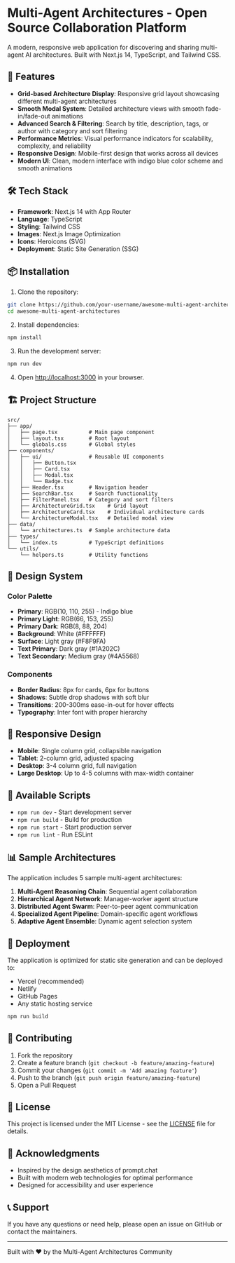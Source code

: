 # Multi-Agent Architectures - Open Source Collaboration Platform

A modern, responsive web application for discovering and sharing multi-agent AI architectures. Built with Next.js 14, TypeScript, and Tailwind CSS.

## 🚀 Features

- **Grid-based Architecture Display**: Responsive grid layout showcasing different multi-agent architectures
- **Smooth Modal System**: Detailed architecture views with smooth fade-in/fade-out animations
- **Advanced Search & Filtering**: Search by title, description, tags, or author with category and sort filtering
- **Performance Metrics**: Visual performance indicators for scalability, complexity, and reliability
- **Responsive Design**: Mobile-first design that works across all devices
- **Modern UI**: Clean, modern interface with indigo blue color scheme and smooth animations

## 🛠️ Tech Stack

- **Framework**: Next.js 14 with App Router
- **Language**: TypeScript
- **Styling**: Tailwind CSS
- **Images**: Next.js Image Optimization
- **Icons**: Heroicons (SVG)
- **Deployment**: Static Site Generation (SSG)

## 📦 Installation

1. Clone the repository:
```bash
git clone https://github.com/your-username/awesome-multi-agent-architectures.git
cd awesome-multi-agent-architectures
```

2. Install dependencies:
```bash
npm install
```

3. Run the development server:
```bash
npm run dev
```

4. Open [http://localhost:3000](http://localhost:3000) in your browser.

## 🏗️ Project Structure

```
src/
├── app/
│   ├── page.tsx          # Main page component
│   ├── layout.tsx        # Root layout
│   └── globals.css       # Global styles
├── components/
│   ├── ui/               # Reusable UI components
│   │   ├── Button.tsx
│   │   ├── Card.tsx
│   │   ├── Modal.tsx
│   │   └── Badge.tsx
│   ├── Header.tsx        # Navigation header
│   ├── SearchBar.tsx     # Search functionality
│   ├── FilterPanel.tsx   # Category and sort filters
│   ├── ArchitectureGrid.tsx    # Grid layout
│   ├── ArchitectureCard.tsx    # Individual architecture cards
│   └── ArchitectureModal.tsx   # Detailed modal view
├── data/
│   └── architectures.ts  # Sample architecture data
├── types/
│   └── index.ts          # TypeScript definitions
└── utils/
    └── helpers.ts        # Utility functions
```

## 🎨 Design System

### Color Palette
- **Primary**: RGB(10, 110, 255) - Indigo blue
- **Primary Light**: RGB(66, 153, 255)
- **Primary Dark**: RGB(8, 88, 204)
- **Background**: White (#FFFFFF)
- **Surface**: Light gray (#F8F9FA)
- **Text Primary**: Dark gray (#1A202C)
- **Text Secondary**: Medium gray (#4A5568)

### Components
- **Border Radius**: 8px for cards, 6px for buttons
- **Shadows**: Subtle drop shadows with soft blur
- **Transitions**: 200-300ms ease-in-out for hover effects
- **Typography**: Inter font with proper hierarchy

## 📱 Responsive Design

- **Mobile**: Single column grid, collapsible navigation
- **Tablet**: 2-column grid, adjusted spacing
- **Desktop**: 3-4 column grid, full navigation
- **Large Desktop**: Up to 4-5 columns with max-width container

## 🔧 Available Scripts

- `npm run dev` - Start development server
- `npm run build` - Build for production
- `npm run start` - Start production server
- `npm run lint` - Run ESLint

## 📊 Sample Architectures

The application includes 5 sample multi-agent architectures:

1. **Multi-Agent Reasoning Chain**: Sequential agent collaboration
2. **Hierarchical Agent Network**: Manager-worker agent structure
3. **Distributed Agent Swarm**: Peer-to-peer agent communication
4. **Specialized Agent Pipeline**: Domain-specific agent workflows
5. **Adaptive Agent Ensemble**: Dynamic agent selection system

## 🚀 Deployment

The application is optimized for static site generation and can be deployed to:

- Vercel (recommended)
- Netlify
- GitHub Pages
- Any static hosting service

```bash
npm run build
```

## 🤝 Contributing

1. Fork the repository
2. Create a feature branch (`git checkout -b feature/amazing-feature`)
3. Commit your changes (`git commit -m 'Add amazing feature'`)
4. Push to the branch (`git push origin feature/amazing-feature`)
5. Open a Pull Request

## 📄 License

This project is licensed under the MIT License - see the [LICENSE](LICENSE) file for details.

## 🙏 Acknowledgments

- Inspired by the design aesthetics of prompt.chat
- Built with modern web technologies for optimal performance
- Designed for accessibility and user experience

## 📞 Support

If you have any questions or need help, please open an issue on GitHub or contact the maintainers.

---

Built with ❤️ by the Multi-Agent Architectures Community 